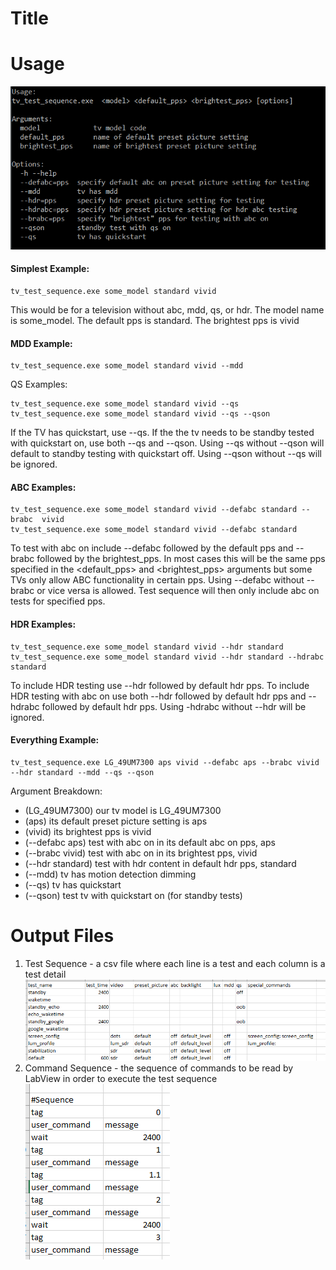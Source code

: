 # Title
# Usage
![usage-string](usage.png)  
#### Simplest Example:

    tv_test_sequence.exe some_model standard vivid

This would be for a television without abc, mdd, qs, or hdr.
The model name is some_model. The default pps is standard. The brightest pps is vivid

#### MDD Example:  
    tv_test_sequence.exe some_model standard vivid --mdd  

QS Examples:

    tv_test_sequence.exe some_model standard vivid --qs
    tv_test_sequence.exe some_model standard vivid --qs --qson

If the TV has quickstart, use --qs.
If the the tv needs to be standby tested with quickstart on, use both --qs and --qson.
Using --qs without --qson will default to standby testing with quickstart off.
Using --qson without --qs will be ignored.

#### ABC Examples:

    tv_test_sequence.exe some_model standard vivid --defabc standard --brabc  vivid
    tv_test_sequence.exe some_model standard vivid --defabc standard

To test with abc on include --defabc followed by the default pps and --brabc followed by the brightest_pps.
In most cases this will be the same pps specified in the <default_pps> and <brightest_pps> arguments
but some TVs only allow ABC functionality in certain pps.
Using --defabc without --brabc or vice versa is allowed. Test sequence will then only include abc on tests for specified pps.

#### HDR Examples:

    tv_test_sequence.exe some_model standard vivid --hdr standard
    tv_test_sequence.exe some_model standard vivid --hdr standard --hdrabc standard

To include HDR testing use --hdr followed by default hdr pps.
To include HDR testing with abc on use both  --hdr followed by default hdr pps and --hdrabc followed by default hdr pps.
Using -hdrabc without --hdr will be ignored.

#### Everything Example:

    tv_test_sequence.exe LG_49UM7300 aps vivid --defabc aps --brabc vivid --hdr standard --mdd --qs --qson
  
Argument Breakdown:
 - (LG_49UM7300) our tv model is LG_49UM7300
 - (aps) its default preset picture setting is aps
 - (vivid) its brightest pps is vivid
 - (--defabc aps) test with abc on in its default abc on pps, aps
 - (--brabc vivid) test with abc on in its brightest pps, vivid
 - (--hdr standard) test with hdr content in default hdr pps, standard
 - (--mdd) tv has motion detection dimming
 - (--qs) tv has quickstart
 - (--qson) test tv with quickstart on (for standby tests)
 
# Output Files
1. Test Sequence - a csv file where each line is a test and each column is a test detail
![test-seq](test-sequence.png)
2. Command Sequence - the sequence of commands to be read by LabView in order to execute the test sequence  
![command-seq](command-sequence.png)

